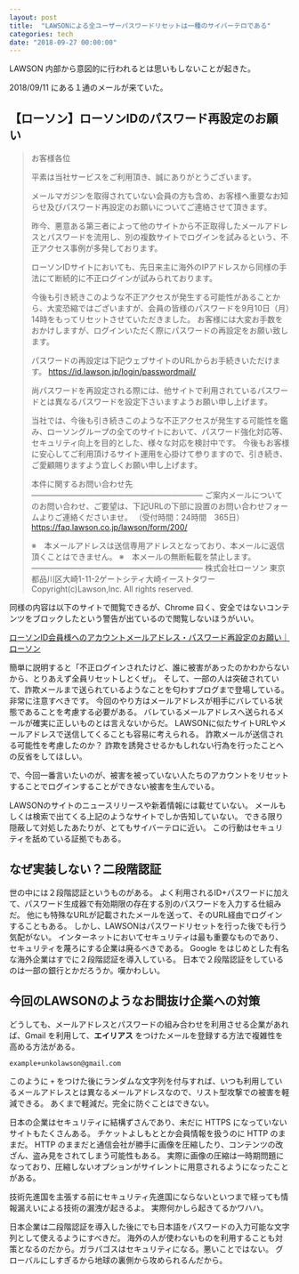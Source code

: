 ```yaml
---
layout: post
title:  "LAWSONによる全ユーザーパスワードリセットは一種のサイバーテロである"
categories: tech
date: "2018-09-27 00:00:00"
---
```


LAWSON 内部から意図的に行われるとは思いもしないことが起きた。

2018/09/11 にある１通のメールが来ていた。

## 【ローソン】ローソンIDのパスワード再設定のお願い

> お客様各位
> 
> 平素は当社サービスをご利用頂き、誠にありがとうございます。
> 
> メールマガジンを取得されていない会員の方も含め、お客様へ重要なお知らせ及びパスワード再設定のお願いについてご連絡させて頂きます。
> 
> 昨今、悪意ある第三者によって他のサイトから不正取得したメールアドレスとパスワードを流用し、別の複数サイトでログインを試みるという、不正アクセス事例が多発しております。
> 
> ローソンIDサイトにおいても、先日来主に海外のIPアドレスから同様の手法にて断続的に不正ログインが試みられております。
> 
> 今後も引き続きこのような不正アクセスが発生する可能性があることから、大変恐縮ではございますが、会員の皆様のパスワードを9月10日（月）14時をもってリセットさせていただきました。
> お客様には大変お手数をおかけしますが、ログインいただく際にパスワードの再設定をお願い致します。
> 
> パスワードの再設定は下記ウェブサイトのURLからお手続きいただけます。
> https://id.lawson.jp/login/passwordmail/
> 
> 尚パスワードを再設定される際には、他サイトで利用されているパスワードとは異なるパスワードを設定下さいますようお願い申し上げます。
> 
> 当社では、今後も引き続きこのような不正アクセスが発生する可能性を鑑み、ローソングループの全てのサイトにおいて、パスワード強化対応等、セキュリティ向上を目的とした、様々な対応を検討中です。
> 今後もお客様に安心してご利用頂けるサイト運用を心掛けて参りますので、引き続き、ご愛顧賜りますよう宜しくお願い申し上げます。
> 
> 
> 本件に関するお問い合わせ先
> ――――――――――――――――――――――
> ご案内メールについてのお問い合わせ、ご要望は、下記URLの下部に設置のお問い合わせフォームよりご連絡くださいませ。
> （受付時間：24時間　365日）
> https://faq.lawson.co.jp/lawson/form/200/
> 
> ※　本メールアドレスは送信専用アドレスとなっており、本メールに返信頂くことはできません。
> ※　本メールの無断転載を禁止します。
> ――――――――――――――――――――――
> 株式会社ローソン
> 東京都品川区大崎1-11-2ゲートシティ大崎イーストタワー
> Copyright(c)Lawson,Inc. All rights reserved.

同様の内容は以下のサイトで閲覧できるが、Chrome 曰く、安全ではないコンテンツをブロックしたという警告が出ているので閲覧しないほうがいい。

[ローソンID会員様へのアカウントメールアドレス・パスワード再設定のお願い｜ローソン](https://www.lawson.co.jp/info/20180910_mai.html)

簡単に説明すると「不正ログインされたけど、誰に被害があったのかわからないから、とりあえず全員リセットしとくぜ」。
そして、一部の人は突破されていて、詐欺メールまで送られているようなことを匂わすブログまで登場している。
非常に注意すべきです。
今回のやり方はメールアドレスが相手にバレている状態であることを考慮する必要がある。
バレているメールアドレスへ送られるメールが確実に正しいものとは言えないからだ。
LAWSONに似たサイトURLやメールアドレスで送信してくることも容易に考えられる。
詐欺メールが送信される可能性を考慮したのか？
詐欺を誘発させるかもしれない行為を行ったことへの反省をしてほしい。

で、今回一番言いたいのが、被害を被っていない人たちのアカウントをリセットすることでログインすることができない被害を生んでいる。

LAWSONのサイトのニュースリリースや新着情報には載せていない。
メールもしくは検索で出てくる上記のようなサイトでしか告知していない。
できる限り隠蔽して対処したあたりが、とてもサイバーテロに近い。
この行動はセキュリティを舐めている証拠でもある。


## なぜ実装しない？二段階認証

世の中には２段階認証というものがある。
よく利用されるID+パスワードに加えて、パスワード生成器で有効期限の存在する別のパスワードを入力する仕組みだ。
他にも特殊なURLが記載されたメールを送って、そのURL経由でログインすることもある。
しかし、LAWSONはパスワードリセットを行った後でも行う気配がない。
インターネットにおいてセキュリティは最も重要なものであり、セキュリティを蔑ろにする企業は廃るべきである。
Google をはじめとした有名な海外企業はすでに２段階認証を導入している。
日本で２段階認証をしているのは一部の銀行とかだろうか。嘆かわしい。


## 今回のLAWSONのようなお間抜け企業への対策

どうしても、メールアドレスとパスワードの組み合わせを利用させる企業があれば、Gmail を利用して、**エイリアス** をつけたメールを登録する方法で複雑性を高める方法がある。


```
example+unkolawson@gmail.com
```

このように `+` をつけた後にランダムな文字列を付与すれば、いつも利用しているメールアドレスとは異なるメールアドレスなので、リスト型攻撃での被害を軽減できる。
あくまで軽減だ。完全に防ぐことはできない。


日本の企業はセキュリティに結構ずさんであり、未だに HTTPS になっていないサイトもたくさんある。
チケットよしもととか会員情報を扱うのに HTTP のままだ。 HTTP のままだと通信会社が勝手に画像を圧縮したり、コンテンツの改ざん、盗み見をされてしまう可能性もある。
実際に画像の圧縮は一時期問題になっており、圧縮しないオプションがサイレントに用意されるようになったことがある。

技術先進国を主張する前にセキュリティ先進国にならないといつまで経っても情報漏えいによる技術の漏洩が起きるよ。
実際何かしら起きてるかワハハ。

日本企業は二段階認証を導入した後にでも日本語をパスワードの入力可能な文字列として使えるようにすべきだ。
海外の人が使わないものを利用することも対策となるのだから。ガラパゴスはセキュリティになる。悪いことではない。
グローバルにしすぎるから地球の裏側から攻められるんだから。
